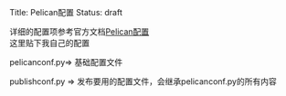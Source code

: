 Title: Pelican配置
Status: draft

详细的配置项参考官方文档[Pelican配置](http://docs.getpelican.com/en/3.7.1/settings.html)  
这里贴下我自己的配置

pelicanconf.py=> 基础配置文件


publishconf.py => 发布要用的配置文件，会继承pelicanconf.py的所有内容
